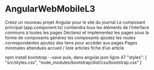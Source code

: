 # AngularWebMobileL3


Créez un nouveau projet Angular pour le site du journal
Le composant principal (app.component.ts) contiendra tous les éléments de l’interface communs à toutes les pages
Déclarez et implémentez les pages sous la forme de composants
générez les composants
ajoutez les routes correspondantes
ajoutez des liens pour accéder aux pages
Pages minimales attendues
accueil / liste articles
fiche d’un article


npm install bootstrap --save
puis, dans angular.json
ligne 47
"styles": [
 "src/styles.css",
 "node_modules/bootstrap/dist/css/bootstrap.css"
]
